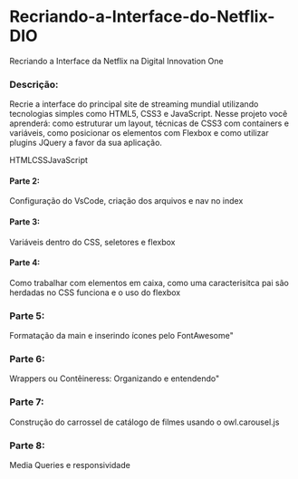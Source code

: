 # Recriando-a-Interface-do-Netflix-DIO
Recriando a Interface da Netflix na Digital Innovation One

### Descrição:
Recrie a interface do principal site de streaming mundial utilizando tecnologias simples como HTML5, CSS3 e JavaScript. Nesse projeto você aprenderá: como estruturar um layout, técnicas de CSS3 com containers e variáveis, como posicionar os elementos com Flexbox e como utilizar plugins JQuery a favor da sua aplicação.

HTMLCSSJavaScript

#### Parte 2: 
Configuração do VsCode, criação dos arquivos e nav no index
#### Parte 3: 
Variáveis dentro do CSS, seletores e flexbox

#### Parte 4: 
Como trabalhar com elementos em caixa, como uma caracterisitca pai são herdadas no CSS funciona e o uso do flexbox

### Parte 5:
Formatação da main e inserindo ícones pelo FontAwesome"

### Parte 6:
Wrappers ou Contêineress: Organizando e entendendo"

### Parte 7:
Construção do carrossel de catálogo de filmes usando o owl.carousel.js

### Parte 8:
Media Queries e responsividade